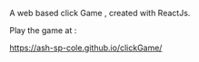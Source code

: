 A web based click Game , created with ReactJs.




Play the game at :


https://ash-sp-cole.github.io/clickGame/
